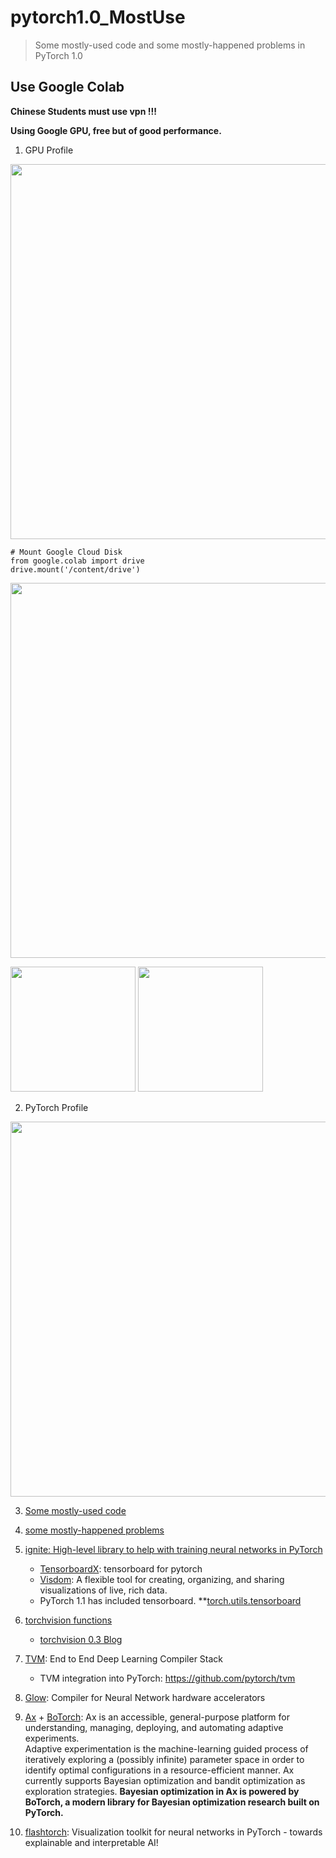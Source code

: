 # pytorch1.0_MostUse
> Some mostly-used code and some mostly-happened problems in PyTorch 1.0

## Use Google Colab
  
**Chinese Students must use vpn !!!**
  
**Using Google GPU, free but of good performance.**
  
1. GPU Profile  
<p>
  <img src="https://github.com/lcylmhlcy/pytorch1.0_MostUse/raw/master/img/1.png" width=600>
</p>
  
```
# Mount Google Cloud Disk
from google.colab import drive
drive.mount('/content/drive')
```
  
<p>
  <img src="https://github.com/lcylmhlcy/pytorch1.0_MostUse/raw/master/img/10.png" width=600>
</p>
  
<p>
  <img src="https://github.com/lcylmhlcy/pytorch1.0_MostUse/raw/master/img/11.png" width=200>
  <img src="https://github.com/lcylmhlcy/pytorch1.0_MostUse/raw/master/img/12.png" width=200>
</p>
  
2. PyTorch Profile  
<p>
  <img src="https://github.com/lcylmhlcy/pytorch1.0_MostUse/raw/master/img/2.png" width=600>
</p>
  
3. [Some mostly-used code](https://github.com/lcylmhlcy/pytorch1.0_MostUse/blob/master/pytorch1_0_.ipynb)
  
4. [some mostly-happened problems](https://github.com/lcylmhlcy/pytorch1.0_MostUse/blob/master/some_problems.md)  
  
5. [ignite: High-level library to help with training neural networks in PyTorch](https://github.com/lcylmhlcy/pytorch1.0_MostUse/tree/master/ignite)  
    - [TensorboardX](https://github.com/lanpa/tensorboardX): tensorboard for pytorch
    - [Visdom](https://github.com/facebookresearch/visdom): A flexible tool for creating, organizing, and sharing visualizations of live, rich data. 
    - PyTorch 1.1 has included tensorboard. **[torch.utils.tensorboard](https://pytorch.org/docs/stable/tensorboard.html)  
  
6. [torchvision functions](https://github.com/lcylmhlcy/pytorch1.0_MostUse/blob/master/torchvision.md)  
    - [torchvision 0.3 Blog](https://github.com/pytorch/vision/releases)

7. [TVM](https://github.com/dmlc/tvm): End to End Deep Learning Compiler Stack  
    - TVM integration into PyTorch: https://github.com/pytorch/tvm  
  
8. [Glow](https://github.com/pytorch/glow): Compiler for Neural Network hardware accelerators  

9. [Ax](https://github.com/facebook/Ax) + [BoTorch](https://github.com/pytorch/botorch): Ax is an accessible, general-purpose platform for understanding, managing, deploying, and automating adaptive experiments.  
    Adaptive experimentation is the machine-learning guided process of iteratively exploring a (possibly infinite) parameter space in order to identify optimal configurations in a resource-efficient manner. Ax currently supports Bayesian optimization and bandit optimization as exploration strategies. **Bayesian optimization in Ax is powered by BoTorch, a modern library for Bayesian optimization research built on PyTorch.**  
    
10. [flashtorch](https://github.com/MisaOgura/flashtorch): Visualization toolkit for neural networks in PyTorch - towards explainable and interpretable AI!
